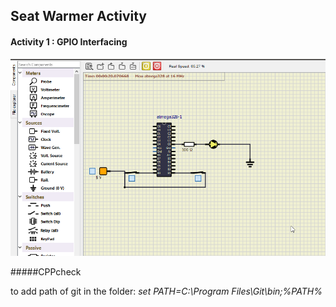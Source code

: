 ## Seat Warmer Activity
#### Activity 1 : GPIO Interfacing
![screenshot simulIDE](./Activity1\ACTIVITY.png)  

#####CPPcheck


to add path of git in the folder: *set PATH=C:\Program Files\Git\bin;%PATH%*